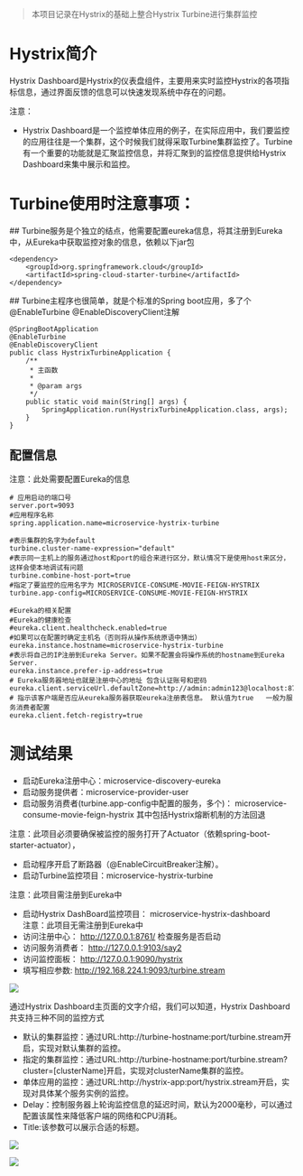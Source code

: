 > 本项目记录在Hystrix的基础上整合Hystrix Turbine进行集群监控

# Hystrix简介

Hystrix Dashboard是Hystrix的仪表盘组件，主要用来实时监控Hystrix的各项指标信息，通过界面反馈的信息可以快速发现系统中存在的问题。

注意： 
- Hystrix Dashboard是一个监控单体应用的例子，在实际应用中，我们要监控的应用往往是一个集群，这个时候我们就得采取Turbine集群监控了。Turbine有一个重要的功能就是汇聚监控信息，并将汇聚到的监控信息提供给Hystrix Dashboard来集中展示和监控。

# Turbine使用时注意事项：
## Turbine服务是个独立的结点，他需要配置eureka信息，将其注册到Eureka中，从Eureka中获取监控对象的信息，依赖以下jar包

    <dependency>
        <groupId>org.springframework.cloud</groupId>
        <artifactId>spring-cloud-starter-turbine</artifactId>
    </dependency>

## Turbine主程序也很简单，就是个标准的Spring boot应用，多了个@EnableTurbine
@EnableDiscoveryClient注解

	@SpringBootApplication
	@EnableTurbine
	@EnableDiscoveryClient
	public class HystrixTurbineApplication {
	    /**
	     * 主函数
	     *
	     * @param args
	     */
	    public static void main(String[] args) {
	        SpringApplication.run(HystrixTurbineApplication.class, args);
	    }
	}

## 配置信息

注意：此处需要配置Eureka的信息

	# 应用启动的端口号
	server.port=9093
	#应用程序名称
	spring.application.name=microservice-hystrix-turbine
	
	#表示集群的名字为default
	turbine.cluster-name-expression="default"  
	#表示同一主机上的服务通过host和port的组合来进行区分，默认情况下是使用host来区分，这样会使本地调试有问题
	turbine.combine-host-port=true  
	#指定了要监控的应用名字为 MICROSERVICE-CONSUME-MOVIE-FEIGN-HYSTRIX
	turbine.app-config=MICROSERVICE-CONSUME-MOVIE-FEIGN-HYSTRIX
	
	#Eureka的相关配置
	#Eureka的健康检查
	#eureka.client.healthcheck.enabled=true
	#如果可以在配置时确定主机名（否则将从操作系统原语中猜出）
	eureka.instance.hostname=microservice-hystrix-turbine
	#表示将自己的IP注册到Eureka Server。如果不配置会将操作系统的hostname到Eureka Server.
	eureka.instance.prefer-ip-address=true
	# Eureka服务器地址也就是注册中心的地址 包含认证账号和密码
	eureka.client.serviceUrl.defaultZone=http://admin:admin123@localhost:8761/eureka
	# 指示该客户端是否应从eureka服务器获取eureka注册表信息。 默认值为true   一般为服务消费者配置
	eureka.client.fetch-registry=true


# 测试结果

- 启动Eureka注册中心：microservice-discovery-eureka
- 启动服务提供者：microservice-provider-user
- 启动服务消费者(turbine.app-config中配置的服务，多个)： microservice-consume-movie-feign-hystrix  其中包括Hystrix熔断机制的方法回退

注意：此项目必须要确保被监控的服务打开了Actuator（依赖spring-boot-starter-actuator），

- 启动程序开启了断路器（@EnableCircuitBreaker注解）。
- 启动Turbine监控项目：microservice-hystrix-turbine

注意：此项目需注册到Eureka中

- 启动Hystrix DashBoard监控项目： microservice-hystrix-dashboard  
注意：此项目无需注册到Eureka中
- 访问注册中心： http://127.0.0.1:8761/  检查服务是否启动
- 访问服务消费者： http://127.0.0.1:9103/say2
- 访问监控面板： http://127.0.0.1:9090/hystrix
- 填写相应参数: http://192.168.224.1:9093/turbine.stream

![](https://i.imgur.com/hH1zyeW.png)

通过Hystrix Dashboard主页面的文字介绍，我们可以知道，Hystrix Dashboard共支持三种不同的监控方式

- 默认的集群监控：通过URL:http://turbine-hostname:port/turbine.stream开启，实现对默认集群的监控。
- 指定的集群监控：通过URL:http://turbine-hostname:port/turbine.stream?cluster=[clusterName]开启，实现对clusterName集群的监控。
- 单体应用的监控：通过URL:http://hystrix-app:port/hystrix.stream开启，实现对具体某个服务实例的监控。
- Delay：控制服务器上轮询监控信息的延迟时间，默认为2000毫秒，可以通过配置该属性来降低客户端的网络和CPU消耗。
- Title:该参数可以展示合适的标题。

![](https://i.imgur.com/FtDab7g.png)

![](https://i.imgur.com/wpkTi62.png)